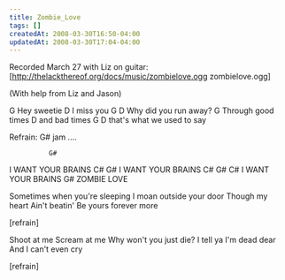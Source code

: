 ```yaml
---
title: Zombie_Love
tags: []
createdAt: 2008-03-30T16:50-04:00
updatedAt: 2008-03-30T17:04-04:00
---
```


Recorded March 27 with Liz on guitar: [http://thelackthereof.org/docs/music/zombielove.ogg zombielove.ogg]

(With help from Liz and Jason)

 G
  Hey sweetie
 D
  I miss you
 G            D
  Why did you run away?
 G
  Through good times
 D
  and bad times
 G               D
  that's what we used to say

 Refrain:
 G# jam ....

              G#
  I WANT YOUR BRAINS
 C#           G#
  I WANT YOUR BRAINS
 C#           G# C#
  I WANT YOUR BRAINS
                G#
         ZOMBIE LOVE

  Sometimes when
  you're sleeping
  I moan outside your door
  Though my heart
  Ain't beatin'
  Be yours forever more

  [refrain]

  Shoot at me
  Scream at me
  Why won't you just die?
  I tell ya
  I'm dead dear
  And I can't even cry

  [refrain]

